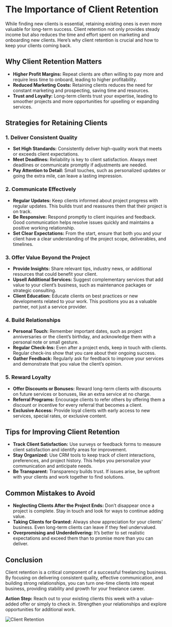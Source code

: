 # The Importance of Client Retention

While finding new clients is essential, retaining existing ones is even more valuable for long-term success. Client retention not only provides steady income but also reduces the time and effort spent on marketing and onboarding new clients. Here’s why client retention is crucial and how to keep your clients coming back.

## Why Client Retention Matters

- **Higher Profit Margins:** Repeat clients are often willing to pay more and require less time to onboard, leading to higher profitability.
- **Reduced Marketing Costs:** Retaining clients reduces the need for constant marketing and prospecting, saving time and resources.
- **Trust and Loyalty:** Long-term clients trust your expertise, leading to smoother projects and more opportunities for upselling or expanding services.

## Strategies for Retaining Clients

### 1. **Deliver Consistent Quality**

- **Set High Standards:** Consistently deliver high-quality work that meets or exceeds client expectations.
- **Meet Deadlines:** Reliability is key to client satisfaction. Always meet deadlines or communicate promptly if adjustments are needed.
- **Pay Attention to Detail:** Small touches, such as personalized updates or going the extra mile, can leave a lasting impression.

### 2. **Communicate Effectively**

- **Regular Updates:** Keep clients informed about project progress with regular updates. This builds trust and reassures them that their project is on track.
- **Be Responsive:** Respond promptly to client inquiries and feedback. Good communication helps resolve issues quickly and maintains a positive working relationship.
- **Set Clear Expectations:** From the start, ensure that both you and your client have a clear understanding of the project scope, deliverables, and timelines.

### 3. **Offer Value Beyond the Project**

- **Provide Insights:** Share relevant tips, industry news, or additional resources that could benefit your client.
- **Upsell Additional Services:** Suggest complementary services that add value to your client’s business, such as maintenance packages or strategic consulting.
- **Client Education:** Educate clients on best practices or new developments related to your work. This positions you as a valuable partner, not just a service provider.

### 4. **Build Relationships**

- **Personal Touch:** Remember important dates, such as project anniversaries or the client’s birthday, and acknowledge them with a personal note or small gesture.
- **Regular Check-Ins:** Even after a project ends, keep in touch with clients. Regular check-ins show that you care about their ongoing success.
- **Gather Feedback:** Regularly ask for feedback to improve your services and demonstrate that you value the client’s opinion.

### 5. **Reward Loyalty**

- **Offer Discounts or Bonuses:** Reward long-term clients with discounts on future services or bonuses, like an extra service at no charge.
- **Referral Programs:** Encourage clients to refer others by offering them a discount or incentive for every referral that becomes a client.
- **Exclusive Access:** Provide loyal clients with early access to new services, special rates, or exclusive content.

## Tips for Improving Client Retention

- **Track Client Satisfaction:** Use surveys or feedback forms to measure client satisfaction and identify areas for improvement.
- **Stay Organized:** Use CRM tools to keep track of client interactions, preferences, and project history. This helps you personalize your communication and anticipate needs.
- **Be Transparent:** Transparency builds trust. If issues arise, be upfront with your clients and work together to find solutions.

## Common Mistakes to Avoid

- **Neglecting Clients After the Project Ends:** Don’t disappear once a project is complete. Stay in touch and look for ways to continue adding value.
- **Taking Clients for Granted:** Always show appreciation for your clients’ business. Even long-term clients can leave if they feel undervalued.
- **Overpromising and Underdelivering:** It’s better to set realistic expectations and exceed them than to promise more than you can deliver.

## Conclusion

Client retention is a critical component of a successful freelancing business. By focusing on delivering consistent quality, effective communication, and building strong relationships, you can turn one-time clients into repeat business, providing stability and growth for your freelance career.

**Action Step:** Reach out to your existing clients this week with a value-added offer or simply to check in. Strengthen your relationships and explore opportunities for additional work.

![Client Retention](./images/client-retention.png)
